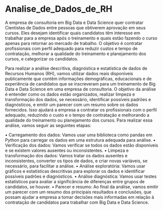 # Analise_de_Dados_de_RH

A empresa de consultoria em Big Data e Data Science quer contratar Cientistas de Dados entre pessoas que obtiverem aprovação em seus cursos. Eles desejam identificar quais candidatos têm interesse em trabalhar para a empresa após o treinamento e quais estão fazendo o curso apenas para retornar ao mercado de trabalho. O objetivo é contratar profissionais com perfil adequado para reduzir custos e tempo de contratação, melhorar a qualidade do treinamento e planejamento dos cursos, e categorizar os candidatos.

Para realizar a análise descritiva, diagnóstica e estatística de dados de Recursos Humanos (RH), vamos utilizar dados reais disponíveis publicamente que contêm informações demográficas, educacionais e de experiência de candidatos que se inscreveram para um treinamento de Big Data e Data Science em uma empresa de consultoria.
O objetivo da análise é entender como os dados estão organizados, realizar limpeza e transformação dos dados, se necessário, identificar possíveis padrões e diagnósticos, e emitir um parecer com um resumo sobre os dados fornecidos. Isso ajudará a empresa a contratar os profissionais com o perfil adequado, reduzindo o custo e o tempo de contratação e melhorando a qualidade do treinamento ou planejamento dos cursos.
Para realizar essa análise, vamos seguir as seguintes etapas:

•	Carregamento dos dados: Vamos usar uma biblioteca como pandas em Python para carregar os dados em uma estrutura adequada para análise.
•	Verificação dos dados: Vamos verificar se todos os dados estão disponíveis e se existem valores ausentes ou inconsistentes.
•	Limpeza e transformação dos dados: Vamos tratar os dados ausentes e inconsistentes, converter os tipos de dados, e criar novas variáveis, se necessário, para facilitar a análise.
•	Análise exploratória: Vamos usar gráficos e estatísticas descritivas para explorar os dados e identificar possíveis padrões e diagnósticos.
•	Análise diagnóstica: Vamos usar testes estatísticos para avaliar a significância de diferenças entre grupos de candidatos, se houver.
•	Parecer e resumo: Ao final da análise, vamos emitir um parecer com um resumo dos principais resultados e conclusões, que possam ajudar a empresa a tomar decisões mais informadas em relação à contratação de candidatos para trabalhar com Big Data e Data Science.

